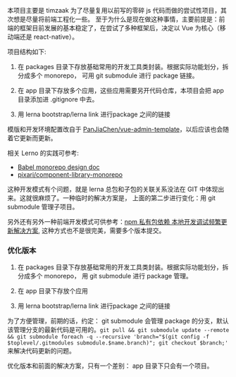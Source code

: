 本项目主要是 timzaak 为了尽量复用以前写的零碎 js 代码而做的尝试性项目，其次想是尽量将前端工程化一些。
至于为什么是现在做这种事情，主要前提是：前端的框架目前发展的基本稳定了，在尝试了多种框架后，决定以 Vue 为核心（移动端还是 react-native）。


项目结构如下:
1. 在 packages 目录下存放基础常用的开发工具类封装。根据实际功能划分，拆分成多个 monorepo， 可用 git submodule 进行 package 链接。

2. 在 app 目录下存放多个应用，这些应用需要另开代码仓库，本项目会把 app 目录添加进 .gitignore 中去。

3. 用 lerna bootstrap/lerna link 进行package 之间的链接


模版和开发环境配置改自于 [PanJiaChen/vue-admin-template](https://github.com/PanJiaChen/vue-admin-template)，以后应该也会随着它更新而更新。

相关 Lerno 的实践可参考:
* [Babel monorepo design doc](https://github.com/babel/babel/blob/master/doc/design/monorepo.md)
* [pixari/component-library-monorepo](https://github.com/pixari/component-library-monorepo)

这种开发模式有个问题，就是 lerna 总包和子包的关联关系没法在 GIT 中体现出来。这就很麻烦了。一种临时的解决方案是， 上面的第二步进行变化：用 git submodule 管理子项目。

另外还有另外一种前端开发模式可供参考：[npm 私有包依赖 本地开发调试频繁更新解决方案](https://www.jianshu.com/p/d0c887cf730e), 这种方式也不是很完美，需要多个版本提交。

### 优化版本

1. 在 packages 目录下存放基础常用的开发工具类封装。根据实际功能划分，拆分成多个 monorepo， 用 git submodule 进行 package 管理。

2. 在 app 目录下存放个应用

3. 用 lerna bootstrap/lerna link 进行package 之间的链接

为了方便管理，前期的话，约定： git submodule 会管理 package 的分支，默认该管理分支的最新代码是可用的。`git pull && git submodule update --remote && git submodule foreach -q --recursive 'branch="$(git config -f $toplevel/.gitmodules submodule.$name.branch)"; git checkout $branch;'` 来解决代码更新的问题。

优化版本和前面的解决方案，只有一个差别： app 目录下只会有一个项目。
